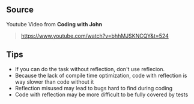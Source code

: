 ## Source
Youtube Video from **Coding with John**
>https://www.youtube.com/watch?v=bhhMJSKNCQY&t=524

## Tips
- If you can do the task without reflection, don't use reflecion.
- Because the lack of compile time optimization, code with reflection is way slower than code without it
- Reflection misused may lead to bugs hard to find during coding
- Code with reflection may be more difficult to be fully covered by tests